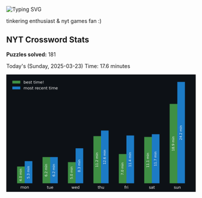 ![Typing SVG](https://readme-typing-svg.demolab.com?font=Fira+Code&size=16&pause=700&color=FFFFFF&width=435&lines=hi+i'm+aimee!;nice+to+see+you+here!)

tinkering enthusiast & nyt games fan :)
<!-- START NYT-STATS -->
## NYT Crossword Stats
**Puzzles solved:** 181

Today's (Sunday, 2025-03-23) Time: 17.6 minutes


![Solve Times](./nyt_stats_graph.png)
<!-- END NYT-STATS -->
